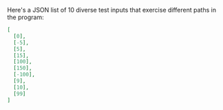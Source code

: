 Here's a JSON list of 10 diverse test inputs that exercise different paths in the program:

```json
[
  [0],
  [-5],
  [5],
  [15],
  [100],
  [150],
  [-100],
  [9],
  [10],
  [99]
]
```